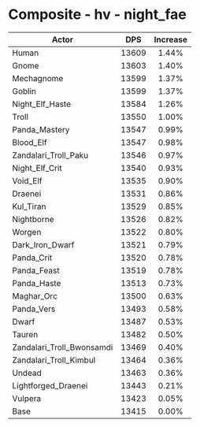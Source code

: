 # Composite - hv - night_fae
| Actor | DPS | Increase |
|---|:---:|:---:|
|Human|13609|1.44%|
|Gnome|13603|1.40%|
|Mechagnome|13599|1.37%|
|Goblin|13599|1.37%|
|Night_Elf_Haste|13584|1.26%|
|Troll|13550|1.00%|
|Panda_Mastery|13547|0.99%|
|Blood_Elf|13547|0.98%|
|Zandalari_Troll_Paku|13546|0.97%|
|Night_Elf_Crit|13540|0.93%|
|Void_Elf|13535|0.90%|
|Draenei|13531|0.86%|
|Kul_Tiran|13529|0.85%|
|Nightborne|13526|0.82%|
|Worgen|13522|0.80%|
|Dark_Iron_Dwarf|13521|0.79%|
|Panda_Crit|13520|0.78%|
|Panda_Feast|13519|0.78%|
|Panda_Haste|13513|0.73%|
|Maghar_Orc|13500|0.63%|
|Panda_Vers|13493|0.58%|
|Dwarf|13487|0.53%|
|Tauren|13482|0.50%|
|Zandalari_Troll_Bwonsamdi|13469|0.40%|
|Zandalari_Troll_Kimbul|13464|0.36%|
|Undead|13463|0.36%|
|Lightforged_Draenei|13443|0.21%|
|Vulpera|13423|0.05%|
|Base|13415|0.00%|
